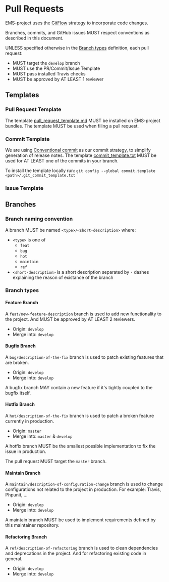 # Pull Requests

EMS-project uses the [GitFlow](https://www.atlassian.com/git/tutorials/comparing-workflows/gitflow-workflow) strategy to incorporate code changes.

Branches, commits, and GitHub issues MUST respect conventions as described in this document.

UNLESS specified otherwise in the [Branch types](#branch-types) definition, each pull request:

* MUST target the `develop` branch
* MUST use the PR/Commit/Issue Template
* MUST pass installed Travis checks
* MUST be approved by AT LEAST 1 reviewer

## Templates

### Pull Request Template

The template [pull_request_template.md](https://github.com/ems-project/elasticms/blob/4.x/.github/pull_request_template.md) MUST be installed on EMS-project bundles. The template MUST be used when filing a pull request.

### Commit Template

We are using [Conventional commit](https://www.conventionalcommits.org/en/v1.0.0/) as our commit strategy, to simplify generation of release notes.
The template [commit_template.txt](https://github.com/ems-project/elasticms/blob/4.x/.github/git_commit_template.txt) MUST be used for AT LEAST one of the commits in your branch.

To install the template locally run:
`git config --global commit.template <path>/.git_commit_template.txt`

### Issue Template


## Branches

### Branch naming convention

A branch MUST be named `<type>/<short-description>` where:
* `<type>` is one of
   * `feat`
   * `bug`
   * `hot`
   * `maintain`
   * `ref`
* `<short-description>` is a short description separated by `-` dashes explaining the reason of existance of the branch

### Branch types

#### Feature Branch

A `feat/new-feature-description` branch is used to add new functionality to the project. And MUST be approved by AT LEAST 2 reviewers.

* Origin: `develop`
* Merge into: `develop`

#### Bugfix Branch

A `bug/description-of-the-fix` branch is used to patch existing features that are broken.

* Origin: `develop`
* Merge into: `develop`

A bugfix branch MAY contain a new feature if it's tightly coupled to the bugfix itself.

#### Hotfix Branch

A `hot/description-of-the-fix` branch is used to patch a broken feature currently in production.

* Origin: `master`
* Merge into: `master` & `develop`

A hotfix branch MUST be the smallest possible implementation to fix the issue in production.

The pull request MUST target the `master` branch.

#### Maintain Branch

A `maintain/description-of-configuration-change` branch is used to change configurations not related to the project in production. For example: Travis, Phpunit, ...

* Origin: `develop`
* Merge into: `develop`

A maintain branch MUST be used to implement requirements defined by this maintainer repository.

#### Refactoring Branch

A `ref/description-of-refactoring` branch is used to clean dependencies and deprecations in the project. And for refactoring existing code in general.

* Origin: `develop`
* Merge into: `develop`

